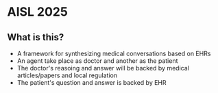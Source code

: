 # AISL 2025

## What is this?

- A framework for synthesizing medical conversations based on EHRs
- An agent take place as doctor and another as the patient
- The doctor's reasoing and answer will be backed by medical articles/papers and local regulation
- The patient's question and answer is backed by EHR
